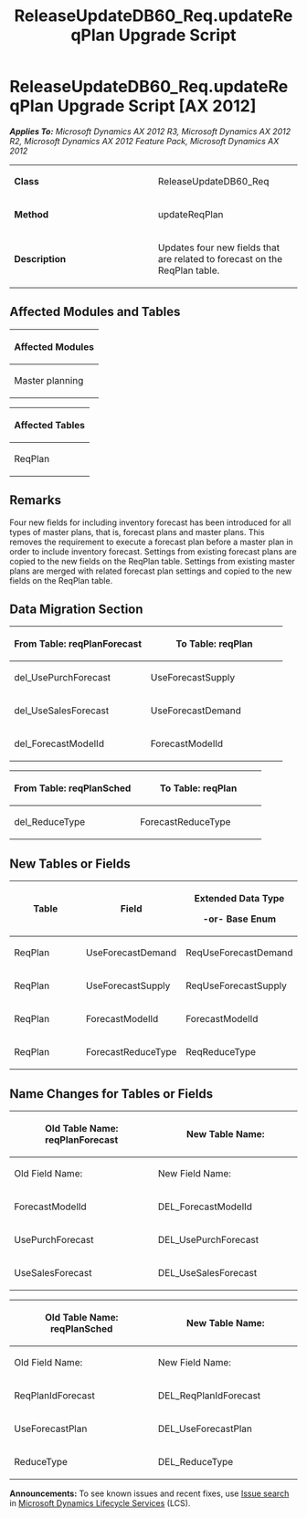 ﻿---
title: ReleaseUpdateDB60_Req.updateReqPlan Upgrade Script
TOCTitle: ReleaseUpdateDB60_Req.updateReqPlan Upgrade Script
ms:assetid: 2db0dbce-09e8-2e0e-4aba-27ed51571779
ms:mtpsurl: https://msdn.microsoft.com/en-us/library/JJ736008(v=AX.60)
ms:contentKeyID: 49707423
ms.date: 05/18/2015
mtps_version: v=AX.60
---

# ReleaseUpdateDB60\_Req.updateReqPlan Upgrade Script [AX 2012]


_**Applies To:** Microsoft Dynamics AX 2012 R3, Microsoft Dynamics AX 2012 R2, Microsoft Dynamics AX 2012 Feature Pack, Microsoft Dynamics AX 2012_

<table>
<colgroup>
<col style="width: 50%" />
<col style="width: 50%" />
</colgroup>
<tbody>
<tr class="odd">
<td><p><strong>Class</strong></p></td>
<td><p>ReleaseUpdateDB60_Req</p></td>
</tr>
<tr class="even">
<td><p><strong>Method</strong></p></td>
<td><p>updateReqPlan</p></td>
</tr>
<tr class="odd">
<td><p><strong>Description</strong></p></td>
<td><p>Updates four new fields that are related to forecast on the ReqPlan table.</p></td>
</tr>
</tbody>
</table>


## Affected Modules and Tables

<table>
<colgroup>
<col style="width: 100%" />
</colgroup>
<thead>
<tr class="header">
<th><p>Affected Modules</p></th>
</tr>
</thead>
<tbody>
<tr class="odd">
<td><p>Master planning</p></td>
</tr>
</tbody>
</table>


<table>
<colgroup>
<col style="width: 100%" />
</colgroup>
<thead>
<tr class="header">
<th><p>Affected Tables</p></th>
</tr>
</thead>
<tbody>
<tr class="odd">
<td><p>ReqPlan</p></td>
</tr>
</tbody>
</table>


## Remarks

Four new fields for including inventory forecast has been introduced for all types of master plans, that is, forecast plans and master plans. This removes the requirement to execute a forecast plan before a master plan in order to include inventory forecast. Settings from existing forecast plans are copied to the new fields on the ReqPlan table. Settings from existing master plans are merged with related forecast plan settings and copied to the new fields on the ReqPlan table.

## Data Migration Section

<table>
<colgroup>
<col style="width: 50%" />
<col style="width: 50%" />
</colgroup>
<thead>
<tr class="header">
<th><p>From Table: reqPlanForecast</p></th>
<th><p>To Table: reqPlan</p></th>
</tr>
</thead>
<tbody>
<tr class="odd">
<td><p>del_UsePurchForecast</p></td>
<td><p>UseForecastSupply</p></td>
</tr>
<tr class="even">
<td><p>del_UseSalesForecast</p></td>
<td><p>UseForecastDemand</p></td>
</tr>
<tr class="odd">
<td><p>del_ForecastModelId</p></td>
<td><p>ForecastModelId</p></td>
</tr>
</tbody>
</table>


<table>
<colgroup>
<col style="width: 50%" />
<col style="width: 50%" />
</colgroup>
<thead>
<tr class="header">
<th><p>From Table: reqPlanSched</p></th>
<th><p>To Table: reqPlan</p></th>
</tr>
</thead>
<tbody>
<tr class="odd">
<td><p>del_ReduceType</p></td>
<td><p>ForecastReduceType</p></td>
</tr>
</tbody>
</table>


## New Tables or Fields

<table>
<colgroup>
<col style="width: 33%" />
<col style="width: 33%" />
<col style="width: 33%" />
</colgroup>
<thead>
<tr class="header">
<th><p>Table</p></th>
<th><p>Field</p></th>
<th><p>Extended Data Type</p>
<p>-or- Base Enum</p></th>
</tr>
</thead>
<tbody>
<tr class="odd">
<td><p>ReqPlan</p></td>
<td><p>UseForecastDemand</p></td>
<td><p>ReqUseForecastDemand</p></td>
</tr>
<tr class="even">
<td><p>ReqPlan</p></td>
<td><p>UseForecastSupply</p></td>
<td><p>ReqUseForecastSupply</p></td>
</tr>
<tr class="odd">
<td><p>ReqPlan</p></td>
<td><p>ForecastModelId</p></td>
<td><p>ForecastModelId</p></td>
</tr>
<tr class="even">
<td><p>ReqPlan</p></td>
<td><p>ForecastReduceType</p></td>
<td><p>ReqReduceType</p></td>
</tr>
</tbody>
</table>


## Name Changes for Tables or Fields

<table>
<colgroup>
<col style="width: 50%" />
<col style="width: 50%" />
</colgroup>
<thead>
<tr class="header">
<th><p>Old Table Name: reqPlanForecast</p></th>
<th><p>New Table Name:</p></th>
</tr>
</thead>
<tbody>
<tr class="odd">
<td><p>Old Field Name:</p></td>
<td><p>New Field Name:</p></td>
</tr>
<tr class="even">
<td><p>ForecastModelId</p></td>
<td><p>DEL_ForecastModelId</p></td>
</tr>
<tr class="odd">
<td><p>UsePurchForecast</p></td>
<td><p>DEL_UsePurchForecast</p></td>
</tr>
<tr class="even">
<td><p>UseSalesForecast</p></td>
<td><p>DEL_UseSalesForecast</p></td>
</tr>
</tbody>
</table>


<table>
<colgroup>
<col style="width: 50%" />
<col style="width: 50%" />
</colgroup>
<thead>
<tr class="header">
<th><p>Old Table Name: reqPlanSched</p></th>
<th><p>New Table Name:</p></th>
</tr>
</thead>
<tbody>
<tr class="odd">
<td><p>Old Field Name:</p></td>
<td><p>New Field Name:</p></td>
</tr>
<tr class="even">
<td><p>ReqPlanIdForecast</p></td>
<td><p>DEL_ReqPlanIdForecast</p></td>
</tr>
<tr class="odd">
<td><p>UseForecastPlan</p></td>
<td><p>DEL_UseForecastPlan</p></td>
</tr>
<tr class="even">
<td><p>ReduceType</p></td>
<td><p>DEL_ReduceType</p></td>
</tr>
</tbody>
</table>

  
**Announcements:** To see known issues and recent fixes, use [Issue search](http://go.microsoft.com/fwlink/?linkid=389258) in [Microsoft Dynamics Lifecycle Services](http://go.microsoft.com/fwlink/?linkid=306505) (LCS).

